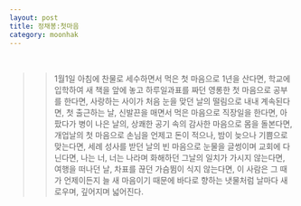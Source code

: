 ```yaml
---
layout: post 
title: 정채봉:첫마음 
category: moonhak
---
```


<br/>

>> 1월1일 아침에 찬물로 세수하면서 
먹은 첫 마음으로 1년을 산다면,
학교에 입학하여 새 책을 앞에 놓고
하루일과표를 짜던
영롱한 첫 마음으로 공부를 한다면,
사랑하는 사이가 
처음 눈을 맞던 날의 떨림으로
내내 계속된다면,
첫 출근하는 날,
신발끈을 매면서 먹은 마음으로
직장일을 한다면,
아팠다가 병이 나은 날의,
상쾌한 공기 속의 감사한 마음으로 
몸을 돌본다면,
개업날의 첫 마음으로 손님을 언제고
돈이 적으나, 밤이 늦으나
기쁨으로 맞는다면,
세례 성사를 받던 날의 빈 마음으로
눈물을 글썽이며 교회에 다닌다면,
나는 너, 너는 나라며 화해하던 
그날의 일치가 가시지 않는다면,
여행을 떠나던 날, 
차표를 끊던 가슴뜀이 식지 않는다면,
이 사람은 그 때가 언제이든지
늘 새 마음이기 때문에
바다로 향하는 냇물처럼
날마다 새로우며,
깊어지며 넓어진다.
